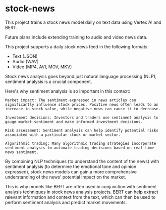 # stock-news

This project trains a stock news model daily on text data using Vertex AI and BERT.

Future plans include extending training to audio and video news data.

This project supports a daily stock news feed in the following formats:

- Text (JSON)
- Audio (WAV)
- Video (MP4, AVI, MOV, MKV)

Stock news analysis goes beyond just natural language processing (NLP); sentiment analysis is a crucial component.

Here's why sentiment analysis is so important in this context:

    
    Market impact: The sentiment expressed in news articles can significantly influence stock prices. Positive news often leads to an increase in stock value, while negative news can cause it to decrease.
    
    Investment decisions: Investors and traders use sentiment analysis to gauge market sentiment and make informed investment decisions.
    
    Risk assessment: Sentiment analysis can help identify potential risks associated with a particular stock or market sector.
    
    Algorithmic trading: Many algorithmic trading strategies incorporate sentiment analysis to automate trading decisions based on real-time news sentiment.


By combining NLP techniques (to understand the content of the news) with sentiment analysis (to determine the emotional tone and opinion expressed), stock news models can gain a more comprehensive understanding of the news' potential impact on the market.

This is why models like BERT are often used in conjunction with sentiment analysis techniques in stock news analysis projects. BERT can help extract relevant information and context from the text, which can then be used to perform sentiment analysis and predict market movements.
